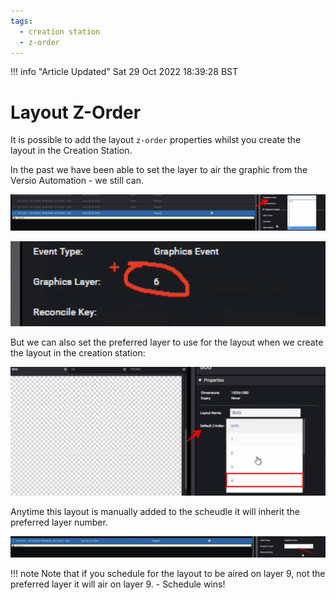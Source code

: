 ```yaml
--- 
tags:
  - creation station 
  - z-order
---
```


<!--
Title : tut_layout_z-order
- Created : 2022-07-18
- Updated :
- Author : James Rivers
- Written against (version):
- Sources :
- Author Notes :
- Tags : 
-->

!!! info "Article Updated"
    Sat 29 Oct 2022 18:39:28 BST

# Layout Z-Order

It is possible to add the layout `z-order` properties whilst you create the layout in the Creation Station. 

In the past we have been able to set the layer to air the graphic from the Versio Automation - we still can.

![07-18_185628.png](attachments/2022-07-18_185628.png)

![07-18_185802.png](attachments/2022-07-18_185802.png)

But we can also set the preferred layer to use for the layout when we create the layout in the creation station:


![07-18_185921.png](attachments/2022-07-18_185921.png)

Anytime this layout is manually added to the scheudle it will inherit the preferred layer number. 

![07-18_190032.png](attachments/2022-07-18_190032.png)

!!! note
    Note that if you schedule for the layout to be aired on layer 9, not the preferred layer it will air on layer 9. - Schedule wins!

